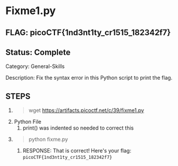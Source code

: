 # Fixme1.py

## FLAG: picoCTF{1nd3nt1ty_cr1515_182342f7}

## Status: Complete

Category: General-Skills

Description: Fix the syntax error in this Python script to print the flag.

## STEPS

1. > wget <https://artifacts.picoctf.net/c/39/fixme1.py>
2. Python File
   1. print() was indented so needed to correct this
3. > python fixme.py
   1. RESPONSE: That is correct! Here's your flag: `picoCTF{1nd3nt1ty_cr1515_182342f7}`
